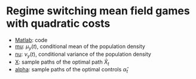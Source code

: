 # Regime switching mean field games with quadratic costs

- [Matlab](): code
- [mu](https://github.com/JiaminJIAN/Regime_switching_MFG/blob/main/Figures/mu.pdf): $\mu_y(t)$, conditional mean of the population density
- [nu](https://github.com/JiaminJIAN/Regime_switching_MFG/blob/main/Figures/nu.pdf): $\nu_y(t)$, conditional variance of the population density
- [X](https://github.com/JiaminJIAN/Regime_switching_MFG/blob/main/Figures/X.pdf): sample paths of the optimal path $\hat X_t$
- [alpha](https://github.com/JiaminJIAN/Regime_switching_MFG/blob/main/Figures/alpha.pdf): sample paths of the optimal controls $\hat \alpha_t$
